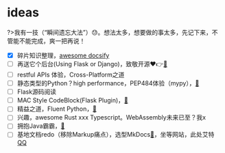 # ideas

?>我有一技（“瞬间遗忘大法”）😓。想法太多，想要做的事太多，先记下来，不管能不能完成，爽一把再说！

- [x] 碎片知识整理，[awesome docsify](https://docsify.js.org/)
- [ ] 再送它个后台(Using Flask or Django)，致敬开源❤👉[🔗](https://github.com/WebStackPage/WebStackPage.github.io)
- [ ] restful APIs 体验，Cross-Platform之道
- [ ] 静态类型的Python？high performance，PEP484体验（mypy），[🔗](https://github.com/python/mypy)
- [ ] Flask源码阅读
- [ ] MAC Style CodeBlock(Flask Plugin)，[🔗]()
- [ ] 精益之道，Fluent Python，[🔗](https://github.com/fluentpython)
- [ ] 兴趣，awesome Rust xxx Typescript。WebAssembly未来已至？我x
- [ ] 拥抱Java霸霸，[🔗](https://github.com/akullpp/awesome-java)
- [ ] 基地文档redo（移除Markup痛点），选型MkDocs[🔗](https://markdown-docs-zh.readthedocs.io/zh_CN/latest/)，坐等网站，此处艾特[QQ](1968747146)
